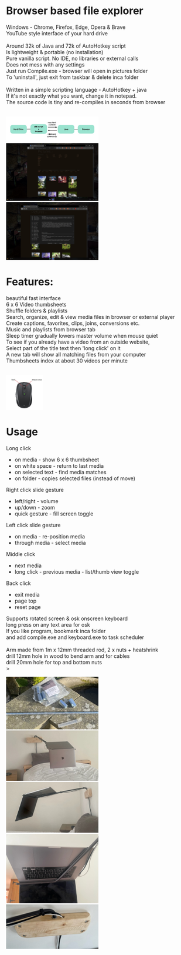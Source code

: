 
# Browser based file explorer<br>
Windows - Chrome, Firefox, Edge, Opera & Brave<br>
YouTube style interface of your hard drive<br><br>
Around 32k of Java and 72k of AutoHotkey script<br>
Is lightweight & portable (no installation)<br>
Pure vanilla script. No IDE, no libraries or external calls<br> 
Does not mess with any settings<br>
Just run Compile.exe - browser will open in pictures folder<br>
To 'uninstall', just exit from taskbar & delete inca folder<br><br>
Written in a simple scripting language - AutoHotkey + java<br>
If it's not exactly what you want, change it in notepad.<br>
The source code is tiny and re-compiles in seconds from browser<br><br>

<img src="screens/inca overview.jpg" width="50%"/>
<img src="screens/Screen 1.jpg" width="50%"/>
<img src="screens/Screen 2.jpg" width="50%"/>

# Features:<br>
beautiful fast interface<br>
6 x 6 Video thumbsheets<br>
Shuffle folders & playlists<br>
Search, organize, edit & view media files in browser or external player<br>
Create captions, favorites, clips, joins, conversions etc.<br>
Music and playlists from browser tab<br>
Sleep timer gradually lowers master volume when mouse quiet<br>
To see if you already have a video from an outside website,<br>
Select part of the title text then 'long click' on it<br>
A new tab will show all matching files from your computer<br>
Thumbsheets index at about 30 videos per minute<br><br>

<img src="screens/mouse.jpg" width="20%"/>

# Usage

Long click
- on media - show 6 x 6 thumbsheet
- on white space - return to last media
- on selected text - find media matches
- on folder - copies selected files (instead of move)

Right click slide gesture
- left/right - volume
- up/down - zoom
- quick gesture - fill screen toggle

Left click slide gesture
- on media - re-position media
- through media - select media

Middle click
- next media
- long click - previous media - list/thumb view toggle

Back click
- exit media
- page top
- reset page

Supports rotated screen & osk onscreen keyboard<br>
long press on any text area for osk<br>
If you like program, bookmark inca folder<br>
and add compile.exe and keyboard.exe to task scheduler<br><br>
Arm made from 1m x 12mm threaded rod, 2 x nuts + heatshrink<br>
drill 12mm hole in wood to bend arm and for cables<br>
drill 20mm hole for top and bottom nuts<br>><br>

<img src="screens/computer arm 5.jpg" width="50%">
<img src="screens/computer arm 2.jpg" width="50%">
<img src="screens/computer arm 1.jpg" width="50%">
<img src="screens/computer arm 3.jpg" width="50%">
<img src="screens/computer arm 4.jpg" width="50%"/>

